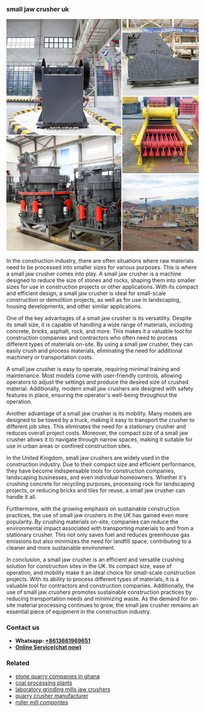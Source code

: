 <h3>small jaw crusher uk</h3><img src='1706754192.jpg' alt=''><p>In the construction industry, there are often situations where raw materials need to be processed into smaller sizes for various purposes. This is where a small jaw crusher comes into play. A small jaw crusher is a machine designed to reduce the size of stones and rocks, shaping them into smaller sizes for use in construction projects or other applications. With its compact and efficient design, a small jaw crusher is ideal for small-scale construction or demolition projects, as well as for use in landscaping, housing developments, and other similar applications.</p><p>One of the key advantages of a small jaw crusher is its versatility. Despite its small size, it is capable of handling a wide range of materials, including concrete, bricks, asphalt, rock, and more. This makes it a valuable tool for construction companies and contractors who often need to process different types of materials on-site. By using a small jaw crusher, they can easily crush and process materials, eliminating the need for additional machinery or transportation costs.</p><p>A small jaw crusher is easy to operate, requiring minimal training and maintenance. Most models come with user-friendly controls, allowing operators to adjust the settings and produce the desired size of crushed material. Additionally, modern small jaw crushers are designed with safety features in place, ensuring the operator's well-being throughout the operation.</p><p>Another advantage of a small jaw crusher is its mobility. Many models are designed to be towed by a truck, making it easy to transport the crusher to different job sites. This eliminates the need for a stationary crusher and reduces overall project costs. Moreover, the compact size of a small jaw crusher allows it to navigate through narrow spaces, making it suitable for use in urban areas or confined construction sites.</p><p>In the United Kingdom, small jaw crushers are widely used in the construction industry. Due to their compact size and efficient performance, they have become indispensable tools for construction companies, landscaping businesses, and even individual homeowners. Whether it's crushing concrete for recycling purposes, processing rock for landscaping projects, or reducing bricks and tiles for reuse, a small jaw crusher can handle it all.</p><p>Furthermore, with the growing emphasis on sustainable construction practices, the use of small jaw crushers in the UK has gained even more popularity. By crushing materials on-site, companies can reduce the environmental impact associated with transporting materials to and from a stationary crusher. This not only saves fuel and reduces greenhouse gas emissions but also minimizes the need for landfill space, contributing to a cleaner and more sustainable environment.</p><p>In conclusion, a small jaw crusher is an efficient and versatile crushing solution for construction sites in the UK. Its compact size, ease of operation, and mobility make it an ideal choice for small-scale construction projects. With its ability to process different types of materials, it is a valuable tool for contractors and construction companies. Additionally, the use of small jaw crushers promotes sustainable construction practices by reducing transportation needs and minimizing waste. As the demand for on-site material processing continues to grow, the small jaw crusher remains an essential piece of equipment in the construction industry.</p><h3>Contact us</h3><ul><li><strong>Whatsapp:&nbsp;<a href="https://wa.me/8613661969651">+8613661969651</a></strong></li><li><a href="https://swt.shibang-china.com/?git&amp;zhl&amp;small jaw crusher uk"><strong>Online Service(chat now)</strong></a></li></ul><h3>Related</h3><ul><li><a href='stone quarry companies in ghana.md'>stone quarry companies in ghana</a></li><li><a href='coal processing plants.md'>coal processing plants</a></li><li><a href='laboratory grinding mills jaw crushers.md'>laboratory grinding mills jaw crushers</a></li><li><a href='quarry crusher manufacturer.md'>quarry crusher manufacturer</a></li><li><a href='roller mill compontes.md'>roller mill compontes</a></li></ul>